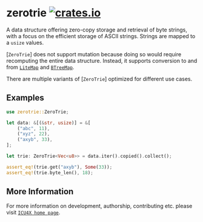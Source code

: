# zerotrie [![crates.io](https://img.shields.io/crates/v/zerotrie)](https://crates.io/crates/zerotrie)

A data structure offering zero-copy storage and retrieval of byte strings, with a focus
on the efficient storage of ASCII strings. Strings are mapped to a `usize` values.

[`ZeroTrie`] does not support mutation because doing so would require recomputing the entire
data structure. Instead, it supports conversion to and from [`LiteMap`] and [`BTreeMap`].

There are multiple variants of [`ZeroTrie`] optimized for different use cases.

## Examples

```rust
use zerotrie::ZeroTrie;

let data: &[(&str, usize)] = &[
    ("abc", 11),
    ("xyz", 22),
    ("axyb", 33),
];

let trie: ZeroTrie<Vec<u8>> = data.iter().copied().collect();

assert_eq!(trie.get("axyb"), Some(33));
assert_eq!(trie.byte_len(), 18);
```

[`LiteMap`]: litemap::LiteMap
[`BTreeMap`]: alloc::collections::BTreeMap

## More Information

For more information on development, authorship, contributing etc. please visit [`ICU4X home page`](https://github.com/unicode-org/icu4x).
